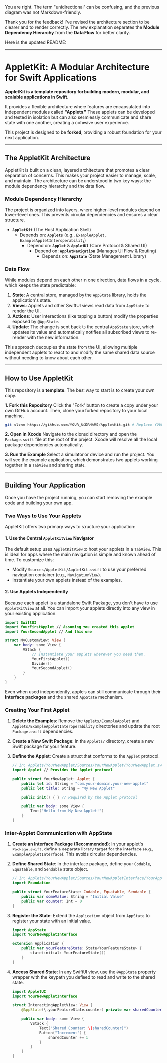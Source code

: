 You are right. The term "unidirectional" can be confusing, and the previous diagram was not Markdown-friendly.

Thank you for the feedback\! I've revised the architecture section to be clearer and to render correctly. The new explanation separates the **Module Dependency Hierarchy** from the **Data Flow** for better clarity.

Here is the updated README:

-----

# AppletKit: A Modular Architecture for Swift Applications

**AppletKit is a template repository for building modern, modular, and scalable applications in Swift.**

It provides a flexible architecture where features are encapsulated into independent modules called **"Applets."** These applets can be developed and tested in isolation but can also seamlessly communicate and share state with one another, creating a cohesive user experience.

This project is designed to be **forked**, providing a robust foundation for your next application.

-----

## The AppletKit Architecture

AppletKit is built on a clean, layered architecture that promotes a clear separation of concerns. This makes your project easier to manage, scale, and maintain. The architecture can be understood in two key ways: the module dependency hierarchy and the data flow.

### Module Dependency Hierarchy

The project is organized into layers, where higher-level modules depend on lower-level ones. This prevents circular dependencies and ensures a clear structure.

  * **`AppletKit`** (The Host Application Shell)
      * Depends on: **`Applets`** (e.g., `ExampleApplet`, `ExampleAppletInteroperability`)
          * Depend on: **`Applet`** & **`AppletUI`** (Core Protocol & Shared UI)
              * Depend on: **`AppletNavigation`** (Manages UI Flow & Routing)
                  * Depends on: **`AppState`** (State Management Library)

### Data Flow

While modules depend on each other in one direction, data flows in a cycle, which keeps the state predictable:

1.  **State**: A central store, managed by the `AppState` library, holds the application's state.
2.  **Views**: Applets and other SwiftUI views read data from `AppState` to render the UI.
3.  **Actions**: User interactions (like tapping a button) modify the properties exposed by `@AppState`.
4.  **Update**: The change is sent back to the central `AppState` store, which updates its value and automatically notifies all subscribed views to re-render with the new information.

This approach decouples the state from the UI, allowing multiple independent applets to react to and modify the same shared data source without needing to know about each other.

-----

## How to Use AppletKit

This repository is a **template**. The best way to start is to create your own copy.

**1. Fork this Repository**
Click the "Fork" button to create a copy under your own GitHub account. Then, clone your forked repository to your local machine.

```bash
git clone https://github.com/YOUR_USERNAME/AppletKit.git # Replace YOUR_USERNAME
```

**2. Open in Xcode**
Navigate to the cloned directory and open the `Package.swift` file at the root of the project. Xcode will resolve all the local package dependencies automatically.

**3. Run the Example**
Select a simulator or device and run the project. You will see the example application, which demonstrates two applets working together in a `TabView` and sharing state.

-----

## Building Your Application

Once you have the project running, you can start removing the example code and building your own app.

### Two Ways to Use Your Applets

AppletKit offers two primary ways to structure your application:

#### 1\. Use the Central `AppletKitView` Navigator

The default setup uses `AppletKitView` to host your applets in a `TabView`. This is ideal for apps where the main navigation is simple and known ahead of time. To customize this:

  * Modify `Sources/AppletKit/AppletKit.swift` to use your preferred navigation container (e.g., `NavigationView`).
  * Instantiate your own applets instead of the examples.

#### 2\. Use Applets Independently

Because each applet is a standalone Swift Package, you don't have to use `AppletKitView` at all. You can import your applets directly into any view in your existing application.

```swift
import SwiftUI
import YourFirstApplet // Assuming you created this applet
import YourSecondApplet // And this one

struct MyCustomView: View {
    var body: some View {
        VStack {
            // Instantiate your applets wherever you need them.
            YourFirstApplet()
            Divider()
            YourSecondApplet()
        }
    }
}
```

Even when used independently, applets can still communicate through their **Interface packages** and the shared `AppState` mechanism.

### Creating Your First Applet

1.  **Delete the Examples**: Remove the `Applets/ExampleApplet` and `Applets/ExampleAppletInteroperability` directories and update the root `Package.swift` dependencies.

2.  **Create a New Swift Package**: In the `Applets/` directory, create a new Swift package for your feature.

3.  **Define the Applet**: Create a struct that conforms to the `Applet` protocol.

    ```swift
    // In: Applets/YourNewApplet/Sources/YourNewApplet/YourNewApplet.swift
    import Applet // Provides the Applet protocol

    public struct YourNewApplet: Applet {
        public let id: String = "com.your-domain.your-new-applet"
        public let title: String = "My New Applet"

        public init() { } // Required by the Applet protocol

        public var body: some View {
            Text("Hello from My New Applet!")
        }
    }
    ```

### Inter-Applet Communication with AppState

1.  **Create an Interface Package (Recommended)**: In your applet's `Package.swift`, define a separate library target for the interface (e.g., `ExampleAppletInterface`). This avoids circular dependencies.

2.  **Define Shared State**: In the interface package, define your `Codable`, `Equatable`, and `Sendable` state object.

    ```swift
    // In: Applets/YourNewApplet/Sources/YourNewAppletInterface/YourAppState.swift
    import Foundation

    public struct YourFeatureState: Codable, Equatable, Sendable {
        public var someValue: String = "Initial Value"
        public var counter: Int = 0
    }
    ```

3.  **Register the State**: Extend the `Application` object from `AppState` to register your state with an initial value.

    ```swift
    import AppState
    import YourNewAppletInterface

    extension Application {
        public var yourFeatureState: State<YourFeatureState> {
            state(initial: YourFeatureState())
        }
    }
    ```

4.  **Access Shared State**: In any SwiftUI view, use the `@AppState` property wrapper with the keypath you defined to read and write to the shared state.

    ```swift
    import AppletUI
    import YourNewAppletInterface

    struct InteractingAppletView: View {
        @AppState(\.yourFeatureState.counter) private var sharedCounter

        public var body: some View {
            VStack {
                Text("Shared Counter: \(sharedCounter)")
                Button("Increment") {
                    sharedCounter += 1
                }
            }
        }
    }
    ```

